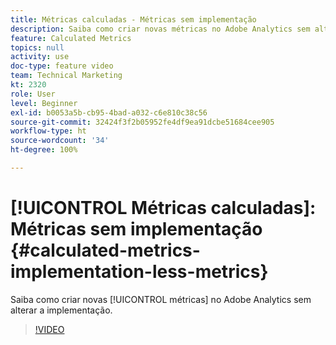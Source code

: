 ```yaml
---
title: Métricas calculadas - Métricas sem implementação
description: Saiba como criar novas métricas no Adobe Analytics sem alterar a implementação.
feature: Calculated Metrics
topics: null
activity: use
doc-type: feature video
team: Technical Marketing
kt: 2320
role: User
level: Beginner
exl-id: b0053a5b-cb95-4bad-a032-c6e810c38c56
source-git-commit: 32424f3f2b05952fe4df9ea91dcbe51684cee905
workflow-type: ht
source-wordcount: '34'
ht-degree: 100%

---
```


# [!UICONTROL Métricas calculadas]: Métricas sem implementação {#calculated-metrics-implementation-less-metrics}

Saiba como criar novas [!UICONTROL métricas] no Adobe Analytics sem alterar a implementação.

>[!VIDEO](https://video.tv.adobe.com/v/25407/?quality=12)
